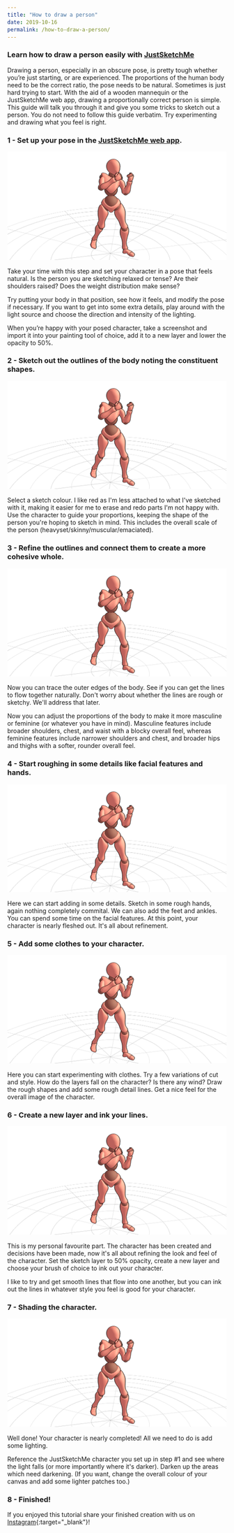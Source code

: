 ```yaml
---
title: "How to draw a person"
date: 2019-10-16
permalink: /how-to-draw-a-person/
---
```


### Learn how to draw a person easily with [JustSketchMe](/)

Drawing a person, especially in an obscure pose, is pretty tough whether you’re just starting, or are experienced. The proportions of the human body need to be the correct ratio, the pose needs to be natural. Sometimes is just hard trying to start. With the aid of a wooden mannequin or the JustSketchMe web app, drawing a proportionally correct person is simple. This guide will talk you through it and give you some tricks to sketch out a person. You do not need to follow this guide verbatim. Try experimenting and drawing what you feel is right.

### 1 - Set up your pose in the [JustSketchMe web app](/).

![Fight](/images/screenshots/fight.png)

Take your time with this step and set your character in a pose that feels natural. Is the person you are sketching relaxed or tense? Are their shoulders raised? Does the weight distribution make sense?

Try putting your body in that position, see how it feels, and modify the pose if necessary. If you want to get into some extra details, play around with the light source and choose the direction and intensity of the lighting.

When you’re happy with your posed character, take a screenshot and import it into your painting tool of choice, add it to a new layer and lower the opacity to 50%.


### 2 - Sketch out the outlines of the body noting the constituent shapes.

![Fight](/images/screenshots/fight.png)

Select a sketch colour. I like red as I'm less attached to what I've sketched with it, making it easier for me to erase and redo parts I'm not happy with.
Use the character to guide your proportions, keeping the shape of the person you're hoping to sketch in mind. This includes the overall scale of the person (heavyset/skinny/muscular/emaciated).

### 3 - Refine the outlines and connect them to create a more cohesive whole.

![Fight](/images/screenshots/fight.png)

Now you can trace the outer edges of the body. See if you can get the lines to flow together naturally. Don't worry about whether the lines are rough or sketchy. We'll address that later.

Now you can adjust the proportions of the body to make it more masculine or feminine (or whatever you have in mind). Masculine features include broader shoulders, chest, and waist with a blocky overall feel, whereas feminine features include narrower shoulders and chest, and broader hips and thighs with a softer, rounder overall feel. 

### 4 - Start roughing in some details like facial features and hands.

![Fight](/images/screenshots/fight.png)

Here we can start adding in some details. Sketch in some rough hands, again nothing completely commital. We can also add the feet and ankles. You can spend some time on the facial features. At this point, your character is nearly fleshed out. It's all about refinement. 

### 5 - Add some clothes to your character.

![Fight](/images/screenshots/fight.png)

Here you can start experimenting with clothes. Try a few variations of cut and style. How do the layers fall on the character? Is there any wind? Draw the rough shapes and add some rough detail lines. Get a nice feel for the overall image of the character. 

### 6 - Create a new layer and ink your lines.

![Fight](/images/screenshots/fight.png)

This is my personal favourite part. The character has been created and decisions have been made, now it's all about refining the look and feel of the character. Set the sketch layer to 50% opacity, create a new layer and choose your brush of choice to ink out your character. 

I like to try and get smooth lines that flow into one another, but you can ink out the lines in whatever style you feel is good for your character. 

### 7 - Shading the character.

![Fight](/images/screenshots/fight.png)

Well done! Your character is nearly completed! All we need to do is add some lighting. 

Reference the JustSketchMe character you set up in step #1 and see where the light falls (or more importantly where it's darker). Darken up the areas which need darkening. (If you want, change the overall colour of your canvas and add some lighter patches too.)

### 8 - Finished!

If you enjoyed this tutorial share your finished creation with us on [Instagram](https://instagram.com/justsketch.me){:target="_blank"}!